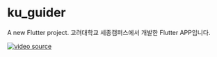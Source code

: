 # ku_guider

A new Flutter project.
고려대학교 세종캠퍼스에서 개발한 Flutter APP입니다.

[![video source](https://www.youtube.com/vi/PLSVTDKPoVTAL8_sSf79vTE71pKdUAD7LF/0.jpg)](https://www.youtube.com/watch?v=YgPFp3gZ2mo&list=PLSVTDKPoVTAL8_sSf79vTE71pKdUAD7LF&index=1)

